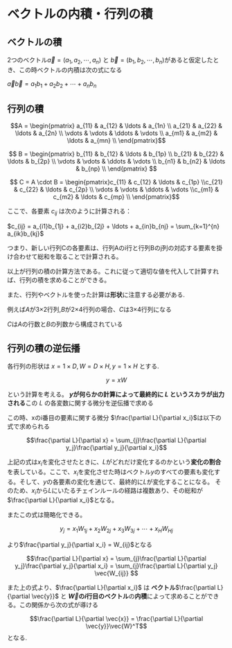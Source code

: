 # ベクトルの内積・行列の積

## ベクトルの積

2つのベクトル$\vec{a} = (a_1 , a_2, \cdots , a_n )$ と $\vec{b} = (b_1 , b_2, \cdots , b_n )$があると仮定したとき、この時ベクトルの内積は次の式になる

$\vec{a}\vec{b} =a_1b_1 + a_2b_2 + \cdots + a_nb_n$

## 行列の積

$$A = \begin{pmatrix} a_{11} & a_{12} & \ldots & a_{1n} \\
a_{21} & a_{22} & \ldots & a_{2n} \\ \vdots & \vdots & \ddots & \vdots \\ a_{m1} & a_{m2} & \ldots & a_{mn} \\
\end{pmatrix}$$

$$
B =
\begin{pmatrix}
b_{11} & b_{12} & \ldots & b_{1p} \\
b_{21} & b_{22} & \ldots & b_{2p} \\
\vdots & \vdots & \ddots & \vdots \\
b_{n1} & b_{n2} & \ldots & b_{np} \\
\end{pmatrix}
$$

$$
C = A \cdot B =
\begin{pmatrix}c_{11} & c_{12} & \ldots & c_{1p} \\c_{21} & c_{22} & \ldots & c_{2p} \\
\vdots & \vdots & \ddots & \vdots \\c_{m1} & c_{m2} & \ldots & c_{mp} \\
\end{pmatrix}$$

ここで、各要素 $c_{ij}$ は次のように計算される：

$c_{ij} = a_{i1}b_{1j} + a_{i2}b_{2j} + \ldots + a_{in}b_{nj} = \sum_{k=1}^{n} a_{ik}b_{kj}$

つまり、新しい行列Cの各要素は、行列Aのi行と行列Bのj列の対応する要素を掛け合わせて総和を取ることで計算される。

以上が行列の積の計算方法である。これに従って適切な値を代入して計算すれば、行列の積を求めることができる。

また、行列やベクトルを使った計算は**形状**に注意する必要がある.

例えば$A$が3×2行列,$B$が2×4行列の場合、$C$は3×4行列になる

$C$は$A$の行数と$B$の列数から構成されている

## 行列の積の逆伝播

各行列の形状は
$x = 1 \times D, W = D \times H , y = 1 \times H$
とする.

$$y = xW$$

という計算を考える。
**$y$が何らかの計算によって最終的に $L$ というスカラが出力される**この $L$ の各変数に関する微分を逆伝播で求める

この時、xのi番目の要素に関する微分
$\frac{\partial L}{\partial x_i}$は以下の式で求められる

$$\frac{\partial L}{\partial x} = \sum_{j}\frac{\partial L}{\partial y_j}\frac{\partial y_j}{\partial x_i}$$

上記の式は$x_i$を変化させたときに、$L$がどれだけ変化するのかという**変化の割合**を表している。ここで、$x_i$を変化させた時はベクトル$y$のすべての要素も変化する。そして、$y$の各要素の変化を通じて、最終的に$L$が変化することになる。
そのため、$x_i$から$L$にいたるチェインルールの経路は複数あり、その総和が
$\frac{\partial L}{\partial x_i}$となる。

またこの式は簡略化できる。

$$y_j = x_1W_{1j} + x_2W_{2j} +x_3W_{3j} + \cdots + x_HW_{Hj}$$

より$\frac{\partial y_j}{\partial x_i} = W_{ij}$となる

$$\frac{\partial L}{\partial x}
= \sum_{j}\frac{\partial L}{\partial y_j}\frac{\partial y_j}{\partial x_i}
= \sum_{j}\frac{\partial L}{\partial y_j} \vec{W_{ij}}
$$

また上の式より、$\frac{\partial L}{\partial x_i}$ は
**ベクトル**$\frac{\partial L}{\partial \vec{y}}$ と **$\vec{W}$の$i$行目のベクトル**の**内積**によって求めることができる。この関係から次の式が導ける

$$\frac{\partial L}{\partial \vec{x}} = \frac{\partial L}{\partial \vec{y}}\vec{W}^T$$
となる.
